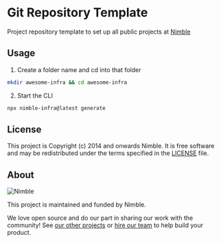 # Git Repository Template

Project repository template to set up all public projects at [Nimble](https://nimblehq.co/)

## Usage

1. Create a folder name and cd into that folder

```bash
mkdir awesome-infra && cd awesome-infra
```

2. Start the CLI

```bash
npx nimble-infra@latest generate
```

## License

This project is Copyright (c) 2014 and onwards Nimble. It is free software and may be redistributed under the terms specified in the [LICENSE] file.

[LICENSE]: /LICENSE

## About

![Nimble](https://assets.nimblehq.co/logo/dark/logo-dark-text-160.png)

This project is maintained and funded by Nimble.

We love open source and do our part in sharing our work with the community!
See [our other projects][community] or [hire our team][hire] to help build your product.

[community]: https://github.com/nimblehq
[hire]: https://nimblehq.co/
